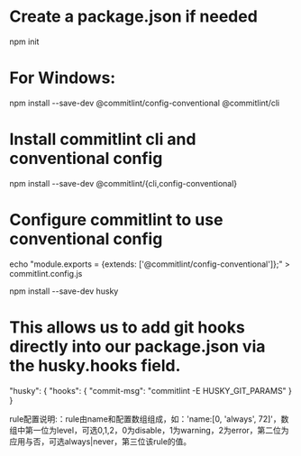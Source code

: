 # Create a package.json if needed
npm init

# For Windows:
npm install --save-dev @commitlint/config-conventional @commitlint/cli
# Install commitlint cli and conventional config
npm install --save-dev @commitlint/{cli,config-conventional}
# Configure commitlint to use conventional config
echo "module.exports = {extends: ['@commitlint/config-conventional']};" > commitlint.config.js

npm install --save-dev husky

# This allows us to add git hooks directly into our package.json via the husky.hooks field.
"husky": {
    "hooks": {
      "commit-msg": "commitlint -E HUSKY_GIT_PARAMS"
    }
  }
  
rule配置说明:：rule由name和配置数组组成，如：'name:[0, 'always', 72]'，数组中第一位为level，可选0,1,2，0为disable，1为warning，2为error，第二位为应用与否，可选always|never，第三位该rule的值。  